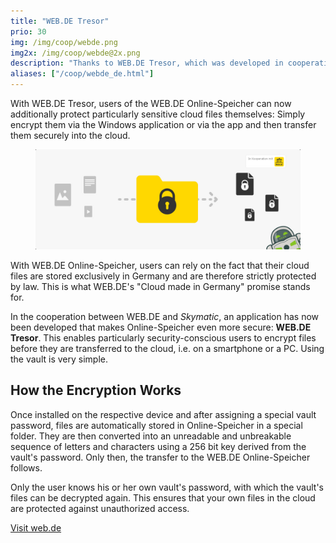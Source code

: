 ```yaml
---
title: "WEB.DE Tresor"
prio: 30
img: /img/coop/webde.png
img2x: /img/coop/webde@2x.png
description: "Thanks to WEB.DE Tresor, which was developed in cooperation with WEB.DE, users of the WEB.DE Online-Speicher can now additionally protect particularly sensitive cloud files themselves: Simply encrypt them via the Windows application or via the app and then transfer them securely into the cloud."
aliases: ["/coop/webde_de.html"]
---
```


With WEB.DE Tresor, users of the WEB.DE Online-Speicher can now additionally protect particularly sensitive cloud files themselves: Simply encrypt them via the Windows application or via the app and then transfer them securely into the cloud.

<figure class="text-center my-8">
    <img class="inline-block rounded-lg" src="/img/coop/webde-banner.jpg" alt="WEB.DE Coop Banner"/>
</figure>

With WEB.DE Online-Speicher, users can rely on the fact that their cloud files are stored exclusively in Germany and are therefore strictly protected by law. This is what WEB.DE's "Cloud made in Germany" promise stands for.

In the cooperation between WEB.DE and _Skymatic_, an application has now been developed that makes Online-Speicher even more secure: **WEB.DE Tresor**. This enables particularly security-conscious users to encrypt files before they are transferred to the cloud, i.e. on a smartphone or a PC. Using the vault is very simple.

## How the Encryption Works
Once installed on the respective device and after assigning a special vault password, files are automatically stored in Online-Speicher in a special folder. They are then converted into an unreadable and unbreakable sequence of letters and characters using a 256 bit key derived from the vault's password. Only then, the transfer to the WEB.DE Online-Speicher follows.

Only the user knows his or her own vault's password, with which the vault's files can be decrypted again. This ensures that your own files in the cloud are protected against unauthorized access.

<p class="text-center">
    <a class="btn btn-primary" href="https://produkte.web.de/online-speicher/cloud-verschluesselung/" target="_blank" rel="noopener"><i class="fas fa-link"></i> Visit web.de</a>
</p>
